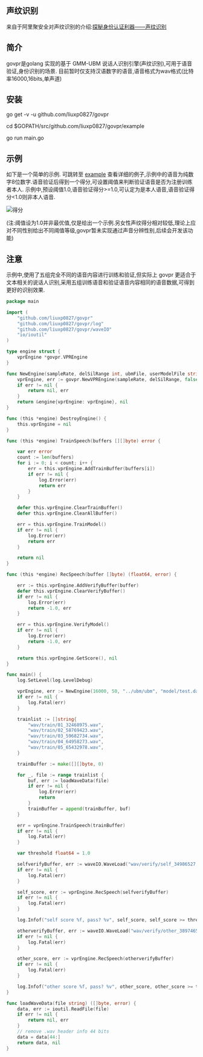 ## 声纹识别
来自于阿里聚安全对声纹识别的介绍:[探秘身份认证利器——声纹识别](https://jaq.alibaba.com/community/art/show?spm=a313e.7916648.0.0.WwucQ3&articleid=661)

## 简介
govpr是golang 实现的基于 GMM-UBM 说话人识别引擎(声纹识别),可用于语音验证,身份识别的场景.
目前暂时仅支持汉语数字的语音,语音格式为wav格式(比特率16000,16bits,单声道)

## 安装

go get -v -u github.com/liuxp0827/govpr

cd $GOPATH/src/github.com/liuxp0827/govpr/example

go run main.go

## 示例


如下是一个简单的示例. 可跳转至 [example](https://github.com/liuxp0827/govpr/blob/master/example)
查看详细的例子,示例中的语音为纯数字8位数字.语音验证后得到一个得分,可设置阈值来判断验证语音是否为注册训练者本人.
示例中,预设阈值1.0,语音验证得分>=1.0,可认定为是本人语音,语音验证得分<1.0则非本人语音.

![得分](https://github.com/liuxp0827/govpr/blob/master/example/result.jpg)

(注:阈值设为1.0并非最优值,仅是给出一个示例.另女性声纹得分相对较低,理论上应对不同性别给出不同阈值等级,govpr暂未实现通过声音分辨性别,后续会开发该功能)

## 注意

示例中,使用了五组完全不同的语音内容进行训练和验证,但实际上 govpr 更适合于文本相关的说话人识别,采用五组训练语音和验证语音内容相同的语音数据,可得到更好的识别效果.

```go
package main

import (
	"github.com/liuxp0827/govpr"
	"github.com/liuxp0827/govpr/log"
	"github.com/liuxp0827/govpr/waveIO"
	"io/ioutil"
)

type engine struct {
	vprEngine *govpr.VPREngine
}

func NewEngine(sampleRate, delSilRange int, ubmFile, userModelFile string) (*engine, error) {
	vprEngine, err := govpr.NewVPREngine(sampleRate, delSilRange, false, ubmFile, userModelFile)
	if err != nil {
		return nil, err
	}
	return &engine{vprEngine: vprEngine}, nil
}

func (this *engine) DestroyEngine() {
	this.vprEngine = nil
}

func (this *engine) TrainSpeech(buffers [][]byte) error {

	var err error
	count := len(buffers)
	for i := 0; i < count; i++ {
		err = this.vprEngine.AddTrainBuffer(buffers[i])
		if err != nil {
			log.Error(err)
			return err
		}
	}

	defer this.vprEngine.ClearTrainBuffer()
	defer this.vprEngine.ClearAllBuffer()

	err = this.vprEngine.TrainModel()
	if err != nil {
		log.Error(err)
		return err
	}

	return nil
}

func (this *engine) RecSpeech(buffer []byte) (float64, error) {

	err := this.vprEngine.AddVerifyBuffer(buffer)
	defer this.vprEngine.ClearVerifyBuffer()
	if err != nil {
		log.Error(err)
		return -1.0, err
	}

	err = this.vprEngine.VerifyModel()
	if err != nil {
		log.Error(err)
		return -1.0, err
	}

	return this.vprEngine.GetScore(), nil
}

func main() {
	log.SetLevel(log.LevelDebug)

	vprEngine, err := NewEngine(16000, 50, "../ubm/ubm", "model/test.dat")
	if err != nil {
		log.Fatal(err)
	}

	trainlist := []string{
		"wav/train/01_32468975.wav",
		"wav/train/02_58769423.wav",
		"wav/train/03_59682734.wav",
		"wav/train/04_64958273.wav",
		"wav/train/05_65432978.wav",
	}

	trainBuffer := make([][]byte, 0)

	for _, file := range trainlist {
		buf, err := loadWaveData(file)
		if err != nil {
			log.Error(err)
			return
		}
		trainBuffer = append(trainBuffer, buf)
	}

	err = vprEngine.TrainSpeech(trainBuffer)
	if err != nil {
		log.Fatal(err)
	}

	var threshold float64 = 1.0

	selfverifyBuffer, err := waveIO.WaveLoad("wav/verify/self_34986527.wav")
	if err != nil {
		log.Fatal(err)
	}

	self_score, err := vprEngine.RecSpeech(selfverifyBuffer)
	if err != nil {
		log.Fatal(err)
	}

	log.Infof("self score %f, pass? %v", self_score, self_score >= threshold)

	otherverifyBuffer, err := waveIO.WaveLoad("wav/verify/other_38974652.wav")
	if err != nil {
		log.Fatal(err)
	}

	other_score, err := vprEngine.RecSpeech(otherverifyBuffer)
	if err != nil {
		log.Fatal(err)
	}

	log.Infof("other score %f, pass? %v", other_score, other_score >= threshold)
}

func loadWaveData(file string) ([]byte, error) {
	data, err := ioutil.ReadFile(file)
	if err != nil {
		return nil, err
	}
	// remove .wav header info 44 bits
	data = data[44:]
	return data, nil
}
```
